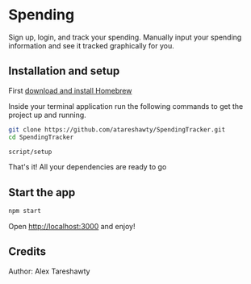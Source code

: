 # Spending
Sign up, login, and track your spending. Manually input your spending information and see it tracked graphically for you.

## Installation and setup
First [download and install Homebrew](http://brew.sh/)

Inside your terminal application run the following commands to get the project up and running.

```bash
git clone https://github.com/atareshawty/SpendingTracker.git
cd SpendingTracker

script/setup
```

That's it! All your dependencies are ready to go

## Start the app
```bash
npm start
```

Open [http://localhost:3000](http://localhost:3000) and enjoy!

## Credits
Author: Alex Tareshawty
